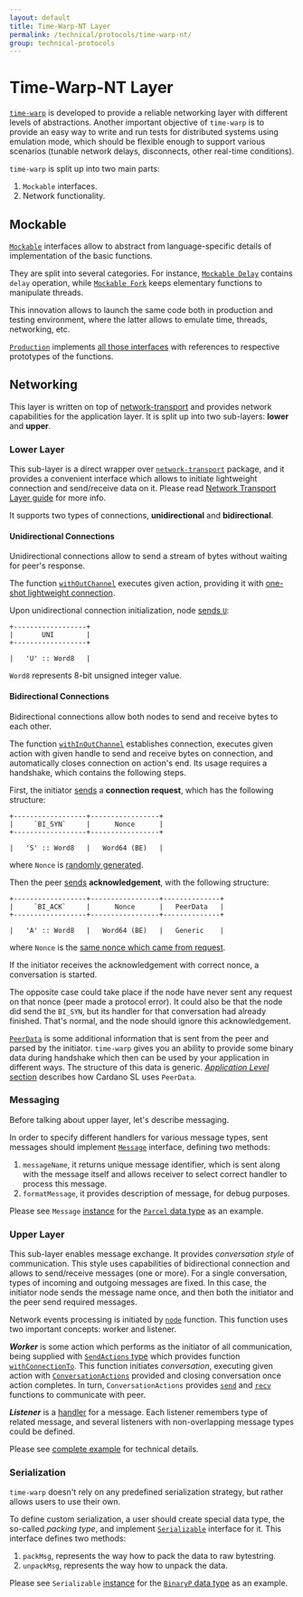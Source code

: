 ```yaml
---
layout: default
title: Time-Warp-NT Layer
permalink: /technical/protocols/time-warp-nt/
group: technical-protocols
---
```

<!-- Reviewed at dcf5509d8fc93ac4c221726d076dafe632d32b70 -->

# Time-Warp-NT Layer

[`time-warp`](https://github.com/serokell/time-warp-nt/) is developed to provide
a reliable networking layer with different levels of abstractions. Another
important objective of `time-warp` is to provide an easy way to write and run
tests for distributed systems using emulation mode, which should be flexible
enough to support various scenarios (tunable network delays, disconnects,
other real-time conditions).

`time-warp` is split up into two main parts:

1.  `Mockable` interfaces.
2.  Network functionality.

## Mockable

[`Mockable`](https://github.com/serokell/time-warp-nt/blob/dfefb3ccbcd746909b10048e9f49641e1885a4ec/src/Mockable/Class.hs#L30)
interfaces allow to abstract from language-specific details of implementation
of the basic functions.

They are split into several categories. For instance, [`Mockable Delay`](https://github.com/serokell/time-warp-nt/blob/dfefb3ccbcd746909b10048e9f49641e1885a4ec/src/Mockable/Monad.hs#L21) contains
`delay` operation, while [`Mockable Fork`](https://github.com/serokell/time-warp-nt/blob/dfefb3ccbcd746909b10048e9f49641e1885a4ec/src/Mockable/Monad.hs#L23) keeps elementary functions to manipulate threads.

This innovation allows to launch the same code both in production and testing
environment, where the latter allows to emulate time, threads, networking, etc.

[`Production`](https://github.com/serokell/time-warp-nt/blob/dfefb3ccbcd746909b10048e9f49641e1885a4ec/src/Mockable/Production.hs#L42) implements [all those interfaces](https://github.com/serokell/time-warp-nt/blob/dfefb3ccbcd746909b10048e9f49641e1885a4ec/src/Mockable/Production.hs#L54-L219) with references to respective prototypes of the functions.

## Networking

This layer is written on top of [network-transport](https://github.com/serokell/network-transport/)
and provides network capabilities for the application layer. It is split up into two sub-layers:
**lower** and **upper**.

### Lower Layer

This sub-layer is a direct wrapper over [`network-transport`](https://github.com/serokell/network-transport/)
package, and it provides a convenient interface which allows to initiate lightweight
connection and send/receive data on it. Please read [Network Transport Layer
guide](/technical/protocols/network-transport) for more info.

It supports two types of connections, **unidirectional** and **bidirectional**.

#### Unidirectional Connections

Unidirectional connections allow to send a stream of bytes without waiting for
peer's response.

The function [`withOutChannel`](https://github.com/serokell/time-warp-nt/blob/dfefb3ccbcd746909b10048e9f49641e1885a4ec/src/Node/Internal.hs#L1465) executes given action, providing it with [one-shot
lightweight connection](https://github.com/serokell/time-warp-nt/blob/dfefb3ccbcd746909b10048e9f49641e1885a4ec/src/Node/Internal.hs#L1828).

Upon unidirectional connection initialization, node [sends `U`](https://github.com/serokell/time-warp-nt/blob/dfefb3ccbcd746909b10048e9f49641e1885a4ec/src/Node/Internal.hs#L1376):

    +------------------+
    |       UNI        |
    +------------------+

    |   'U' :: Word8   |

`Word8` represents 8-bit unsigned integer value.

#### Bidirectional Сonnections

Bidirectional connections allow both nodes to send and receive bytes to each
other.

The function [`withInOutChannel`](https://github.com/serokell/time-warp-nt/blob/dfefb3ccbcd746909b10048e9f49641e1885a4ec/src/Node/Internal.hs#L1405) establishes connection, executes given action
with given handle to send and receive bytes on connection, and automatically
closes connection on action's end. Its usage requires a handshake, which
contains the following steps.

First, the initiator [sends](https://github.com/serokell/time-warp-nt/blob/dfefb3ccbcd746909b10048e9f49641e1885a4ec/src/Node/Internal.hs#L1443) a **connection request**, which has the following
structure:

    +------------------+-----------------+
    |     `BI_SYN`     |      Nonce      |
    +------------------+-----------------+

    |   'S' :: Word8   |   Word64 (BE)   |

where `Nonce` is [randomly generated](https://github.com/serokell/time-warp-nt/blob/dfefb3ccbcd746909b10048e9f49641e1885a4ec/src/Node/Internal.hs#L1421).

Then the peer [sends](https://github.com/serokell/time-warp-nt/blob/dfefb3ccbcd746909b10048e9f49641e1885a4ec/src/Node/Internal.hs#L1072) **acknowledgement**, with the following structure:

    +------------------+-----------------+--------------+
    |     `BI_ACK`     |      Nonce      |   PeerData   |
    +------------------+-----------------+--------------+

    |   'A' :: Word8   |   Word64 (BE)   |   Generic    |

where `Nonce` is the [same nonce which came from request](https://github.com/serokell/time-warp-nt/blob/dfefb3ccbcd746909b10048e9f49641e1885a4ec/src/Node/Internal.hs#L1067).

If the initiator receives the acknowledgement with correct nonce, a conversation
is started.

The opposite case could take place if the node have never sent any request on
that nonce (peer made a protocol error). It could also be that the node did send
the `BI_SYN`, but its handler for that conversation had already finished. That's
normal, and the node should ignore this acknowledgement.

[`PeerData`](https://github.com/input-output-hk/cardano-sl/blob/4378a616654ff47faf828ef51ab2f455fa53d3a3/infra/Pos/Communication/Types/Protocol.hs#L58) is some additional information that is sent from the peer and parsed
by the initiator. `time-warp` gives you an ability to provide some binary data
during handshake which then can be used by your application in different ways.
The structure of this data is generic. [*Application Level*
section](/technical/protocols/csl-application-level/#message-names) describes
how Cardano SL uses `PeerData`.

### Messaging

Before talking about upper layer, let's describe messaging.

In order to specify different handlers for various message types, sent messages
should implement [`Message`](https://github.com/serokell/time-warp-nt/blob/724769fe102752050e31ed8f609316a8a3e59589/src/Node/Message/Class.hs#L54) interface, defining two methods:

1.  `messageName`, it returns unique message identifier, which is sent along
    with the message itself and allows receiver to select correct handler to
    process this message.
2.  `formatMessage`, it provides description of message, for debug purposes.

Please see `Message` [instance](https://github.com/serokell/time-warp-nt/blob/8a4c8792049a589cdc3e87f6a863b026430b266e/test/Test/Util.hs#L133) for the [`Parcel` data type](https://github.com/serokell/time-warp-nt/blob/8a4c8792049a589cdc3e87f6a863b026430b266e/test/Test/Util.hs#L127) as an example.

### Upper Layer

This sub-layer enables message exchange. It provides *conversation style* of
communication. This style uses capabilities of bidirectional connection and allows
to send/receive messages (one or more). For a single conversation, types of incoming
and outgoing messages are fixed. In this case, the initiator node sends the message
name once, and then both the initiator and the peer send required messages.

Network events processing is initiated by [`node`](https://github.com/serokell/time-warp-nt/blob/e39f6b2c4a2aaaab308eddb9efee0503af73d927/src/Node.hs#L366) function. This function uses two important concepts: worker
and listener.

***Worker*** is some action which performs as the initiator of all
communication, being supplied with [`SendActions` type](https://github.com/serokell/time-warp-nt/blob/e39f6b2c4a2aaaab308eddb9efee0503af73d927/src/Node.hs#L160) which provides
function [`withConnectionTo`](https://github.com/serokell/time-warp-nt/blob/8a4c8792049a589cdc3e87f6a863b026430b266e/src/Node.hs#L163).
This function initiates *conversation*, executing given action with
[`ConversationActions`](https://github.com/serokell/time-warp-nt/blob/8a4c8792049a589cdc3e87f6a863b026430b266e/src/Node/Conversation.hs#L26)
provided and closing conversation once action completes. In turn,
`ConversationActions` provides [`send`](https://github.com/serokell/time-warp-nt/blob/8a4c8792049a589cdc3e87f6a863b026430b266e/src/Node/Conversation.hs#L28) and [`recv`](https://github.com/serokell/time-warp-nt/blob/8a4c8792049a589cdc3e87f6a863b026430b266e/src/Node/Conversation.hs#L35) functions to communicate with peer.

***Listener*** is a [handler](https://github.com/serokell/time-warp-nt/blob/8a4c8792049a589cdc3e87f6a863b026430b266e/src/Node.hs#L117)
for a message. Each listener remembers type of related message, and
several listeners with non-overlapping message types could be defined.

Please see [complete example](https://github.com/serokell/time-warp-nt/blob/e39f6b2c4a2aaaab308eddb9efee0503af73d927/examples/PingPong.hs) for technical details.

### Serialization

`time-warp` doesn't rely on any predefined serialization strategy, but rather
allows users to use their own.

To define custom serialization, a user should create special data type, the
so-called *packing type*, and implement [`Serializable`](https://github.com/serokell/time-warp-nt/blob/724769fe102752050e31ed8f609316a8a3e59589/src/Node/Message/Class.hs#L77) interface for it. This interface defines
two methods:

1.  `packMsg`, represents the way how to pack the data to raw bytestring.
2.  `unpackMsg`, represents the way how to unpack the data.

Please see `Serializable` [instance](https://github.com/serokell/time-warp-nt/blob/fef2c9943d279403386d204554b1c08fc357f196/src/Node/Message/Binary.hs#L43) for the [`BinaryP` data type](https://github.com/serokell/time-warp-nt/blob/fef2c9943d279403386d204554b1c08fc357f196/src/Node/Message/Binary.hs#L20) as an example.
